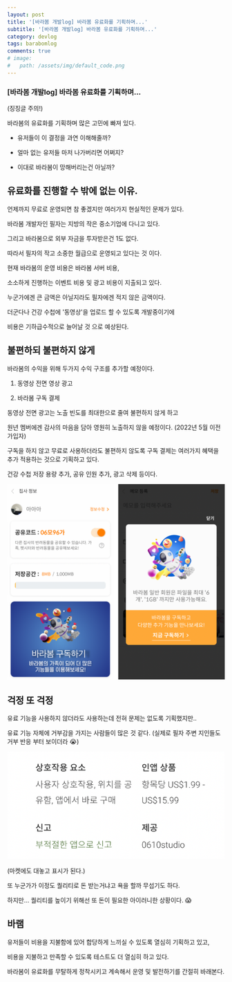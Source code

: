 ```yaml
---
layout: post
title: '[바라봄 개발log] 바라봄 유료화를 기획하며...'
subtitle: '[바라봄 개발log] 바라봄 유료화를 기획하며...'
category: devlog
tags: barabomlog
comments: true
# image: 
#   path: /assets/img/default_code.png
---
```


### [바라봄 개발log] 바라봄 유료화를 기획하며...

(징징글 주의!)

바라봄의 유료화를 기획하며 많은 고민에 빠져 있다.

- 유저들이 이 결정을 과연 이해해줄까?

- 얼마 없는 유저들 마저 나가버리면 어쩌지? 

- 이대로 바라봄이 망해버리는건 아닐까?


## 유료화를 진행할 수 밖에 없는 이유.

언제까지 무료로 운영되면 참 좋겠지만 여러가지 현실적인 문제가 있다.

바라봄 개발자인 필자는 지방의 작은 중소기업에 다니고 있다.

그리고 바라봄으로 외부 자금을 투자받은건 1도 없다.

따라서 필자의 작고 소중한 월급으로 운영되고 있다는 것 이다.

현재 바라봄의 운영 비용은 바라봄 서버 비용,

소소하게 진행하는 이벤트 비용 및 광고 비용이 지출되고 있다.

누군가에겐 큰 금액은 아닐지라도 필자에겐 적지 않은 금액이다.

더군다나 건강 수첩에 '동영상'을 업로드 할 수 있도록 개발중이기에

비용은 기하급수적으로 늘어날 것 으로 예상된다.


## 불편하되 불편하지 않게

바라봄의 수익을 위해 두가지 수익 구조를 추가할 예정이다.

1. 동영상 전면 영상 광고

2. 바라봄 구독 결제

동영상 전면 광고는 노출 빈도를 최대한으로 줄여 불편하지 않게 하고

원년 멤버에겐 감사의 마음을 담아 영원히 노출하지 않을 예정이다. (2022년 5월 이전 가입자)

구독을 하지 않고 무료로 사용하더라도 불편하지 않도록 구독 결제는 여러가지 혜택을 추가 적용하는 것으로 기획하고 있다.

건강 수첩 저장 용량 추가, 공유 인원 추가, 광고 삭제 등이다.

![barabom_dev_log.png](/assets/img/post/pay01.png)


## 걱정 또 걱정

유료 기능을 사용하지 않더라도 사용하는데 전혀 문제는 없도록 기획했지만..

유료 기능 자체에 거부감을 가지는 사람들이 많은 것 같다. (실제로 필자 주변 지인들도 거부 반응 부터 보이더라 😭)

![barabom_dev_log.png](/assets/img/post/pay02.png)

(마켓에도 대놓고 표시가 된다.)

또 누군가가 이정도 퀄리티로 돈 받는거냐고 욕을 할까 무섭기도 하다.

하지만... 퀄리티를 높이기 위해선 또 돈이 필요한 아이러니한 상황이다. 😱


## 바램

유저들이 비용을 지불함에 있어 합당하게 느끼실 수 있도록 열심히 기획하고 있고,

비용을 지불하고 만족할 수 있도록 테스트도 더 열심히 하고 있다.

바라봄이 유료화를 무탈하게 정착시키고 계속해서 운영 및 발전하기를 간절히 바래본다.